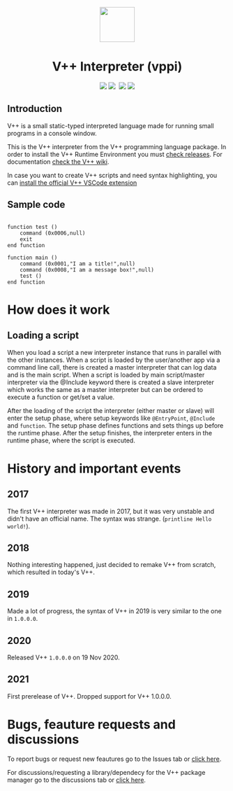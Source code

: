 <div align="center">
<p>
    <img width="80" src="https://raw.githubusercontent.com/vpp-lang/vppi/main/vppicon.png">
</p>

# V++ Interpreter (vppi)
<a><img src="https://img.shields.io/maintenance/yes/2021"></a>
<a href="https://github.com/VMGP/vppi/releases"><img src="https://img.shields.io/github/v/release/vpp-lang/vppi?label=latest%20stable%20release"></a>
<a href="https://github.com/VMGP/vppi/releases"><img src=""></a>
<a href="https://en.wikipedia.org/wiki/Visual_Basic_.NET"><img src="https://img.shields.io/badge/language-Visual%20Basic%20.NET-blue"></a>
<a href=""><img src="https://img.shields.io/badge/Platform-Windows-blue"></a>

</div>

## Introduction
V++ is a small static-typed interpreted language made for running small programs in a console window.

This is the V++ interpreter from the V++ programming language package. In order to install the V++ Runtime Environment you must [check releases](https://github.com/vpp-lang/vppi/releases). For documentation [check the V++ wiki](https://github.com/vpp-lang/vppi/wiki).


In case you want to create V++ scripts and need syntax highlighting, you can [install the official V++ VSCode extension](https://marketplace.visualstudio.com/items?itemName=VMGPOfficial.vpp)

## Sample code
```

function test ()
	command (0x0006,null)
	exit
end function

function main ()
	command (0x0001,"I am a title!",null)
	command (0x0008,"I am a message box!",null)
	test ()
end function
```

# How does it work
## Loading a script
When you load a script a new interpreter instance that runs in parallel with the other instances. When a script is loaded by the user/another app via a command line call, there is created a master interpreter that can log data and is the main script. When a script is loaded by main script/master interpreter via the @Include keyword there is created a slave interpreter which works the same as a master interpreter but can be ordered to execute a function or get/set a value.


After the loading of the script the interpreter (either master or slave) will enter the setup phase, where setup keywords like ```@EntryPoint```, ```@Include``` and ```function```. The setup phase defines functions and sets things up before the runtime phase. After the setup finishes, the interpreter enters in the runtime phase, where the script is executed.

# History and important events
## 2017
The first V++ interpreter was made in 2017, but it was very unstable and didn't have an official name. The syntax was strange. (```printline Hello world!```).
## 2018
Nothing interesting happened, just decided to remake V++ from scratch, which resulted in today's V++.
## 2019
Made a lot of progress, the syntax of V++ in 2019 is very similar to the one in ```1.0.0.0```. 
## 2020
Released V++ ```1.0.0.0``` on 19 Nov 2020.
## 2021
First prerelease of V++.
Dropped support for V++ 1.0.0.0.

# Bugs, feauture requests and discussions
To report bugs or request new feautures go to the Issues tab or [click here](https://github.com/vpp-lang/vppi/issues).

For discussions/requesting a library/dependecy for the V++ package manager go to the discussions tab or [click here](https://github.com/vpp-lang/vppi/discussions).
